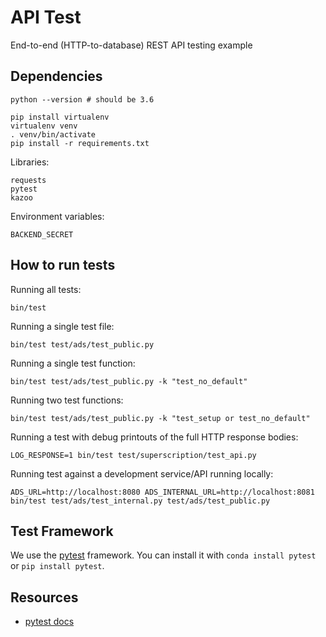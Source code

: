 # API Test

End-to-end (HTTP-to-database) REST API testing example

## Dependencies

```
python --version # should be 3.6
```

```
pip install virtualenv
virtualenv venv
. venv/bin/activate
pip install -r requirements.txt
```

Libraries:

```
requests
pytest
kazoo
```

Environment variables:

```
BACKEND_SECRET
```

## How to run tests

Running all tests:

```
bin/test
```

Running a single test file:

```
bin/test test/ads/test_public.py
```

Running a single test function:

```
bin/test test/ads/test_public.py -k "test_no_default"
```

Running two test functions:

```
bin/test test/ads/test_public.py -k "test_setup or test_no_default"
```

Running a test with debug printouts of the full HTTP response bodies:

```
LOG_RESPONSE=1 bin/test test/superscription/test_api.py
```

Running test against a development service/API running locally:

```
ADS_URL=http://localhost:8080 ADS_INTERNAL_URL=http://localhost:8081 bin/test test/ads/test_internal.py test/ads/test_public.py
```

## Test Framework

We use the [pytest](https://docs.pytest.org/en/latest) framework. You can install it with `conda install pytest` or `pip install pytest`.

## Resources

* [pytest docs](https://docs.pytest.org/en/latest/contents.html#toc)
